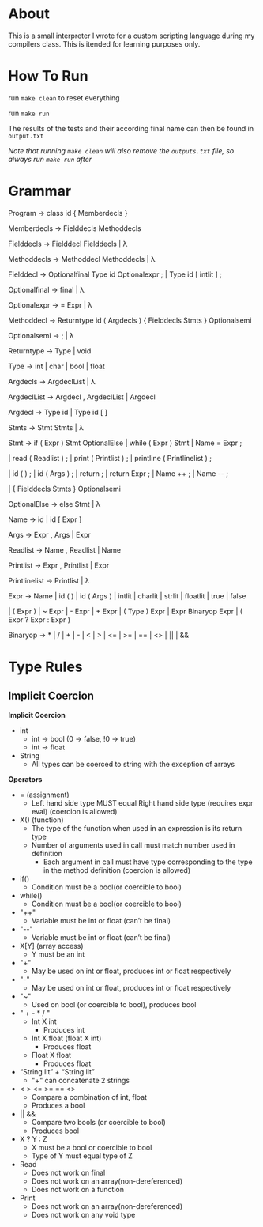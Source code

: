 # About

This is a small interpreter I wrote for a custom scripting language during my compilers class. This is itended for learning purposes only.  

# How To Run

run `make clean` to reset everything

run `make run`

The results of the tests and their according final name can then be found in `output.txt`

*Note that running `make clean` will also remove the `outputs.txt` file, so always run `make run` after*


# Grammar

Program → class id { Memberdecls }


Memberdecls → Fielddecls Methoddecls


Fielddecls → Fielddecl Fielddecls | λ


Methoddecls → Methoddecl Methoddecls | λ


Fielddecl → Optionalfinal Type id Optionalexpr ; | Type id [ intlit ] ;


Optionalfinal → final | λ


Optionalexpr → = Expr | λ


Methoddecl → Returntype id ( Argdecls ) { Fielddecls Stmts } Optionalsemi


Optionalsemi → ; | λ


Returntype → Type | void


Type → int | char | bool | float


Argdecls → ArgdeclList | λ


ArgdeclList → Argdecl , ArgdeclList | Argdecl


Argdecl → Type id | Type id [ ]


Stmts → Stmt Stmts | λ


Stmt → if ( Expr ) Stmt OptionalElse | while ( Expr ) Stmt | Name = Expr ;


| read ( Readlist ) ; | print ( Printlist ) ; | printline ( Printlinelist ) ;


| id ( ) ; | id ( Args ) ; | return ; | return Expr ; | Name ++ ; | Name -- ;


| { Fielddecls Stmts } Optionalsemi


OptionalElse → else Stmt | λ


Name → id | id [ Expr ]


Args → Expr , Args | Expr


Readlist → Name , Readlist | Name


Printlist → Expr , Printlist | Expr


Printlinelist → Printlist | λ


Expr → Name | id ( ) | id ( Args ) | intlit | charlit | strlit | floatlit | true | false


| ( Expr ) | ~ Expr | - Expr | + Expr | ( Type ) Expr | Expr Binaryop Expr | ( Expr ? Expr : Expr )


Binaryop → * | / | + | - | < | > | <= | >= | == | <> | || | &&




# Type Rules

## Implicit Coercion
**Implicit Coercion**  
- int
  - int → bool (0 → false, !0 → true)
  - int → float
- String
  - All types can be coerced to string with the exception of arrays  
  
**Operators**  
- = (assignment)
  - Left hand side type MUST equal Right hand side type (requires expr eval) (coercion is allowed)
- X() (function)
  - The type of the function when used in an expression is its return type
  - Number of arguments used in call must match number used in definition
    - Each argument in call must have type corresponding to the type in the method definition (coercion is allowed)
- if()
  - Condition must be a bool(or coercible to bool)
- while()
  - Condition must be a bool(or coercible to bool)
- "++"
  - Variable must be int or float (can’t be final)
- "--"
  - Variable must be int or float (can’t be final)
- X[Y] (array access)
  - Y must be an int
- "+"
  - May be used on int or float, produces int or float respectively
- "-"
  - May be used on int or float, produces int or float respectively
- "~"
  - Used on bool (or coercible to bool), produces bool
- " + - * / "
  - Int X int
    - Produces int
  - Int X float (float X int)
    - Produces float
  - Float X float
    - Produces float
- “String lit” + “String lit”
  - "+" can concatenate 2 strings
- < > <= >= == <>
  - Compare a combination of int, float
  - Produces a bool
- || &&
  - Compare two bools (or coercible to bool)
  - Produces bool
- X ? Y : Z
  - X must be a bool or coercible to bool
  - Type of Y must equal type of Z
- Read
  - Does not work on final
  - Does not work on an array(non-dereferenced)
  - Does not work on a function
- Print
  - Does not work on an array(non-dereferenced)
  - Does not work on any void type
